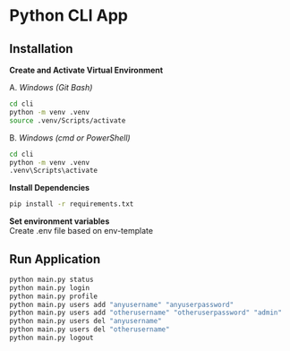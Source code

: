 # Python CLI App

## Installation

**Create and Activate Virtual Environment**

A. *Windows (Git Bash)*
```bash
cd cli
python -m venv .venv
source .venv/Scripts/activate
```

B. *Windows (cmd or PowerShell)*
```bash
cd cli
python -m venv .venv
.venv\Scripts\activate
```

**Install Dependencies**
```bash
pip install -r requirements.txt
```

**Set environment variables**  
Create .env file based on env-template 

## Run Application
```bash
python main.py status
python main.py login
python main.py profile
python main.py users add "anyusername" "anyuserpassword"
python main.py users add "otherusername" "otheruserpassword" "admin"
python main.py users del "anyusername"
python main.py users del "otherusername"
python main.py logout
```
